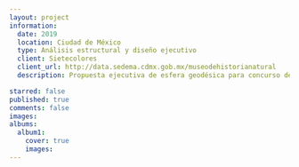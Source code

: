 ```yaml
---
layout: project
information:
  date: 2019
  location: Ciudad de México
  type: Análisis estructural y diseño ejecutivo
  client: Sietecolores
  client_url: http://data.sedema.cdmx.gob.mx/museodehistorianatural
  description: Propuesta ejecutiva de esfera geodésica para concurso de rehabilitación 2a etapa museográfica del Museo de Historia Natural de la Ciudad de México

starred: false
published: true
comments: false
images:
albums:
  album1:
    cover: true
    images:
---
```

